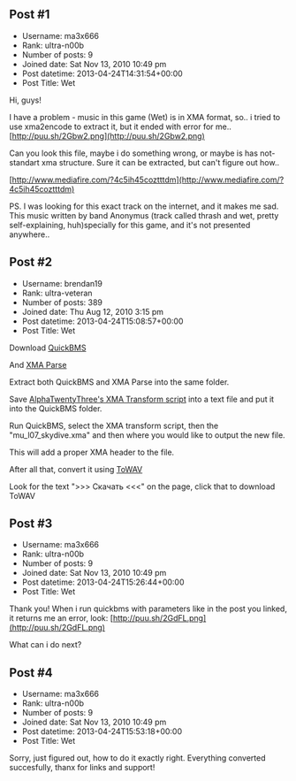 ## Post #1
- Username: ma3x666
- Rank: ultra-n00b
- Number of posts: 9
- Joined date: Sat Nov 13, 2010 10:49 pm
- Post datetime: 2013-04-24T14:31:54+00:00
- Post Title: Wet

Hi, guys! 

I have a problem - music in this game (Wet) is in XMA format, so.. i tried to use xma2encode to extract it, but it ended with error for me.. 
[http://puu.sh/2Gbw2.png](http://puu.sh/2Gbw2.png)

Can you look this file, maybe i do something wrong, or maybe is has not-standart xma structure. Sure it can be extracted, but can't figure out how.. 

[http://www.mediafire.com/?4c5ih45coztttdm](http://www.mediafire.com/?4c5ih45coztttdm)

PS. I was looking for this exact track on the internet, and it makes me sad. This music written by band Anonymus (track called thrash and wet, pretty self-explaining, huh)specially for this game, and it's not presented anywhere..
## Post #2
- Username: brendan19
- Rank: ultra-veteran
- Number of posts: 389
- Joined date: Thu Aug 12, 2010 3:15 pm
- Post datetime: 2013-04-24T15:08:57+00:00
- Post Title: Wet

Download [QuickBMS](http://aluigi.altervista.org/papers/quickbms.zip)

And [XMA Parse](http://hcs64.com/files/xma_parse011.zip)

Extract both QuickBMS and XMA Parse into the same folder.

Save [AlphaTwentyThree's XMA Transform script](http://forum.xentax.com/viewtopic.php?f=17&t=9023) into a text file and put it into the QuickBMS folder.

Run QuickBMS, select the XMA transform script, then the "mu_l07_skydive.xma" and then where you would like to output the new file.

This will add a proper XMA header to the file.

After all that, convert it using [ToWAV](http://www.ctpax-x.org/?goto=files&show=24)

Look for the text ">>> Скачать <<<" on the page, click that to download ToWAV
## Post #3
- Username: ma3x666
- Rank: ultra-n00b
- Number of posts: 9
- Joined date: Sat Nov 13, 2010 10:49 pm
- Post datetime: 2013-04-24T15:26:44+00:00
- Post Title: Wet

Thank you! When i run quickbms with parameters like in the post you linked, it returns me an error, look:
[http://puu.sh/2GdFL.png](http://puu.sh/2GdFL.png)

What can i do next?
## Post #4
- Username: ma3x666
- Rank: ultra-n00b
- Number of posts: 9
- Joined date: Sat Nov 13, 2010 10:49 pm
- Post datetime: 2013-04-24T15:53:18+00:00
- Post Title: Wet

Sorry, just figured out, how to do it exactly right. Everything converted succesfully, thanx for links and support!
